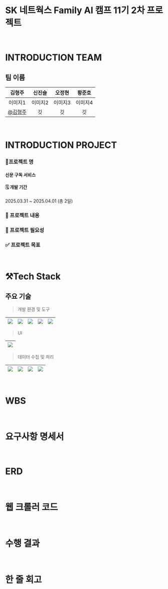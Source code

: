 # SK 네트웍스 Family AI 캠프 11기 2차 프로젝트
<br/>

# INTRODUCTION TEAM
## 팀 이름

|김형주|신진슬|오정현|황준호|
|:---:|:---:|:---:|:---:|
|이미지1|이미지2|이미지3|이미지4|
|[@김형주](https://github.com/Kim-Hyeong-Ju)|깃|깃|깃|

<br/>

# INTRODUCTION PROJECT

### 🚗프로젝트 명
#### 신문 구독 서비스 

#### 🗓️ 개발 기간
2025.03.31 ~ 2025.04.01 (총 2일)


### 🐉 프로젝트 내용



### 🚗 프로젝트 필요성


### ✅ 프로젝트 목표

<br/>

# ⚒️Tech Stack
## 주요 기술
> 개발 환경 및 도구

|<img src="https://img.shields.io/badge/notion-000000?style=for-the-badge&logo=notion&logoColor=white">|<img src="https://img.shields.io/badge/vscode-1A9FFF">|<img src="https://img.shields.io/badge/github-181717?style=for-the-badge&logo=github&logoColor=white">|<img src="https://img.shields.io/badge/figma-F24E1E?style=for-the-badge&logo=figma&logoColor=white">|<img src="https://img.shields.io/badge/git-F05032?style=for-the-badge&logo=git&logoColor=white">|
|:---:|:---:|:---:|:---:|:---:|

> UI

|<img src="https://img.shields.io/badge/streamlit-FF4B4B?style=for-the-badge&logo=streamlit&logoColor=white">|
|:---:|

> 데이터 수집 및 처리

|<img src="https://img.shields.io/badge/python-3776AB?style=for-the-badge&logo=python&logoColor=white">|<img src="https://img.shields.io/badge/selenium-43B02A?style=for-the-badge&logo=selenium&logoColor=white">|<img src="https://img.shields.io/badge/pandas-150458?style=for-the-badge&logo=pandas&logoColor=white">|<img src="https://img.shields.io/badge/mysql-4479A1?style=for-the-badge&logo=mysql&logoColor=white">|
|:---:|:---:|:---:|:---:|

<br/>

# WBS


<br/>

# 요구사항 명세서

<br/>

# ERD



<br/>

# 웹 크롤러 코드



<br/>

# 수행 결과


<br/>

# 한 줄 회고
